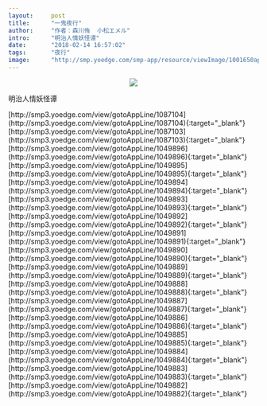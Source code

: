 ```yaml
---
layout:     post
title:      "一鬼夜行"
author:     "作者：森川侑  小松エメル"
intro:      "明治人情妖怪谭"
date:       "2018-02-14 16:57:02"
tags:       "夜行"
image:      "http://smp.yoedge.com/smp-app/resource/viewImage/1001650appline.png"
---
```

<div style="text-align: center">
<p><img src="http://smp.yoedge.com/smp-app/resource/viewImage/1001650appline.png"/></p>
</div>
<p class="post-meta">
<span>明治人情妖怪谭</span>
</p>
[http://smp3.yoedge.com/view/gotoAppLine/1087104](http://smp3.yoedge.com/view/gotoAppLine/1087104){:target="_blank"}
[http://smp3.yoedge.com/view/gotoAppLine/1087103](http://smp3.yoedge.com/view/gotoAppLine/1087103){:target="_blank"}
[http://smp3.yoedge.com/view/gotoAppLine/1049896](http://smp3.yoedge.com/view/gotoAppLine/1049896){:target="_blank"}
[http://smp3.yoedge.com/view/gotoAppLine/1049895](http://smp3.yoedge.com/view/gotoAppLine/1049895){:target="_blank"}
[http://smp3.yoedge.com/view/gotoAppLine/1049894](http://smp3.yoedge.com/view/gotoAppLine/1049894){:target="_blank"}
[http://smp3.yoedge.com/view/gotoAppLine/1049893](http://smp3.yoedge.com/view/gotoAppLine/1049893){:target="_blank"}
[http://smp3.yoedge.com/view/gotoAppLine/1049892](http://smp3.yoedge.com/view/gotoAppLine/1049892){:target="_blank"}
[http://smp3.yoedge.com/view/gotoAppLine/1049891](http://smp3.yoedge.com/view/gotoAppLine/1049891){:target="_blank"}
[http://smp3.yoedge.com/view/gotoAppLine/1049890](http://smp3.yoedge.com/view/gotoAppLine/1049890){:target="_blank"}
[http://smp3.yoedge.com/view/gotoAppLine/1049889](http://smp3.yoedge.com/view/gotoAppLine/1049889){:target="_blank"}
[http://smp3.yoedge.com/view/gotoAppLine/1049888](http://smp3.yoedge.com/view/gotoAppLine/1049888){:target="_blank"}
[http://smp3.yoedge.com/view/gotoAppLine/1049887](http://smp3.yoedge.com/view/gotoAppLine/1049887){:target="_blank"}
[http://smp3.yoedge.com/view/gotoAppLine/1049886](http://smp3.yoedge.com/view/gotoAppLine/1049886){:target="_blank"}
[http://smp3.yoedge.com/view/gotoAppLine/1049885](http://smp3.yoedge.com/view/gotoAppLine/1049885){:target="_blank"}
[http://smp3.yoedge.com/view/gotoAppLine/1049884](http://smp3.yoedge.com/view/gotoAppLine/1049884){:target="_blank"}
[http://smp3.yoedge.com/view/gotoAppLine/1049883](http://smp3.yoedge.com/view/gotoAppLine/1049883){:target="_blank"}
[http://smp3.yoedge.com/view/gotoAppLine/1049882](http://smp3.yoedge.com/view/gotoAppLine/1049882){:target="_blank"}


